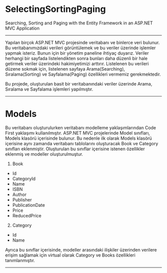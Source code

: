 # SelectingSortingPaging
Searching, Sorting and Paging with the Entity Framework in an ASP.NET MVC Application

----------

Yapılan birçok ASP.NET MVC projesinde veritabanı ve binlerce veri bulunur. Bu veritabanımızdaki verileri görüntülemek ve bu veriler üzerinde işlemler yapmak isteriz. Bunun için bir yönetim paneline ihtiyaç duyarız. Veriler herhangi bir sayfada listelendikten sonra bunları daha düzenli bir hale getirmek veriler üzerindeki hakimiyetimizi arttırır. Listelenen bu verileri düzene sokmak için, listelenen sayfaya Arama(Searching), Sıralama(Sorting) ve Sayfalama(Paging) özellikleri vermemiz gerekmektedir.

Bu projede, oluşturulan basit bir veritabanındaki veriler üzerinde Arama, Sıralama ve Sayfalama işlemleri yapılmıştır.

----------

# Models
Bu veritabanı oluşturulurken veritabanı modelleme yaklaşımlarından Code First yaklaşımı kullanılmıştır. ASP.NET MVC projelerinde Model sınıfları, Models klasörü içerisinde bulunur. Bu nedenle ilk olarak Models klasörü içerisine aynı zamanda veritabanı tablolarını oluşturacak Book ve Category sınıfları eklenmiştir. Oluşturulan bu sınıflar içerisine istenen özellikler eklenmiş ve modeller oluşturulmuştur.

1. Book
 - Id
 - CategoryId
 - Name
 - ISBN
 - Author
 - Publisher
 - PublicationDate
 - Price
 - ReducedPrice

2. Category
 - Id
 - Name

Ayrıca bu sınıflar içerisinde, modeller arasındaki ilişkiler üzerinden verilere erişim sağlamak için virtual olarak Category ve Books özellikleri tanımlanmıştır.

----------
